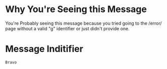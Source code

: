 # Why You're Seeing this Message

You're Probably seeing this message because you tried going to the /error/ page without a valid "g" identifier or just didn't provide one.

# Message Inditifier 
    Bravo